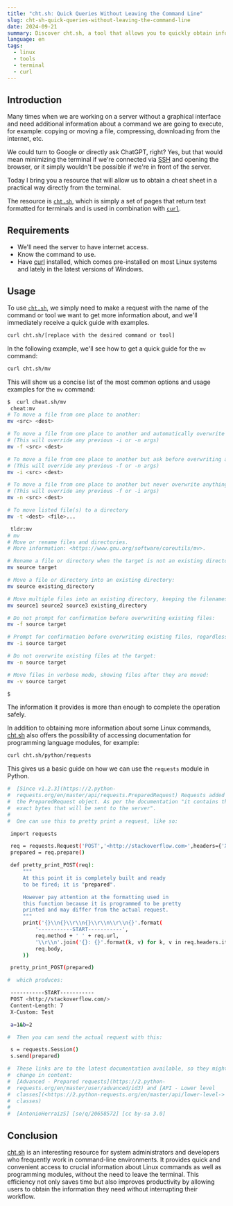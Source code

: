 ```yaml
---
title: "cht.sh: Quick Queries Without Leaving the Command Line"
slug: cht-sh-quick-queries-without-leaving-the-command-line
date: 2024-09-21
summary: Discover cht.sh, a tool that allows you to quickly obtain information about Linux commands and programming modules directly from your terminal.
language: en
tags:
  - linux
  - tools
  - terminal
  - curl
---
```


## Introduction

Many times when we are working on a server without a graphical interface and need additional information about a command we are going to execute, for example: copying or moving a file, compressing, downloading from the internet, etc.

We could turn to Google or directly ask ChatGPT, right? Yes, but that would mean minimizing the terminal if we're connected via [SSH](https://en.wikipedia.org/wiki/Secure_Shell) and opening the browser, or it simply wouldn't be possible if we're in front of the server.

Today I bring you a resource that will allow us to obtain a cheat sheet in a practical way directly from the terminal.

The resource is [`cht.sh`](http://cht.sh/), which is simply a set of pages that return text formatted for terminals and is used in combination with [`curl`](https://en.wikipedia.org/wiki/CURL).

## Requirements

- We'll need the server to have internet access.
- Know the command to use.
- Have [curl](https://en.wikipedia.org/wiki/CURL) installed, which comes pre-installed on most Linux systems and lately in the latest versions of Windows.

## Usage

To use [`cht.sh`](http://cht.sh/), we simply need to make a request with the name of the command or tool we want to get more information about, and we'll immediately receive a quick guide with examples.

```bash
curl cht.sh/[replace with the desired command or tool]

```

In the following example, we'll see how to get a quick guide for the `mv` command:

```bash
curl cht.sh/mv

```

This will show us a concise list of the most common options and usage examples for the `mv` command:

```bash
$  curl cheat.sh/mv
 cheat:mv
# To move a file from one place to another:
mv <src> <dest>

# To move a file from one place to another and automatically overwrite if the destination file exists:
# (This will override any previous -i or -n args)
mv -f <src> <dest>

# To move a file from one place to another but ask before overwriting an existing file:
# (This will override any previous -f or -n args)
mv -i <src> <dest>

# To move a file from one place to another but never overwrite anything:
# (This will override any previous -f or -i args)
mv -n <src> <dest>

# To move listed file(s) to a directory
mv -t <dest> <file>...

 tldr:mv
# mv
# Move or rename files and directories.
# More information: <https://www.gnu.org/software/coreutils/mv>.

# Rename a file or directory when the target is not an existing directory:
mv source target

# Move a file or directory into an existing directory:
mv source existing_directory

# Move multiple files into an existing directory, keeping the filenames unchanged:
mv source1 source2 source3 existing_directory

# Do not prompt for confirmation before overwriting existing files:
mv -f source target

# Prompt for confirmation before overwriting existing files, regardless of file permissions:
mv -i source target

# Do not overwrite existing files at the target:
mv -n source target

# Move files in verbose mode, showing files after they are moved:
mv -v source target

$

```

The information it provides is more than enough to complete the operation safely.

In addition to obtaining more information about some Linux commands, [cht.sh](http://cht.sh/) also offers the possibility of accessing documentation for programming language modules, for example:

```bash
curl cht.sh/python/requests

```

This gives us a basic guide on how we can use the `requests` module in Python.

```bash
#  [Since v1.2.3](https://2.python-
#  requests.org/en/master/api/requests.PreparedRequest) Requests added
#  the PreparedRequest object. As per the documentation "it contains the
#  exact bytes that will be sent to the server".
#
#  One can use this to pretty print a request, like so:

 import requests

 req = requests.Request('POST','<http://stackoverflow.com>',headers={'X-Custom':'Test'},data='a=1&b=2')
 prepared = req.prepare()

 def pretty_print_POST(req):
     """
     At this point it is completely built and ready
     to be fired; it is "prepared".

     However pay attention at the formatting used in
     this function because it is programmed to be pretty
     printed and may differ from the actual request.
     """
     print('{}\\n{}\\r\\n{}\\r\\n\\r\\n{}'.format(
         '-----------START-----------',
         req.method + ' ' + req.url,
         '\\r\\n'.join('{}: {}'.format(k, v) for k, v in req.headers.items()),
         req.body,
     ))

 pretty_print_POST(prepared)

#  which produces:

 -----------START-----------
 POST <http://stackoverflow.com/>
 Content-Length: 7
 X-Custom: Test

 a=1&b=2

#  Then you can send the actual request with this:

 s = requests.Session()
 s.send(prepared)

#  These links are to the latest documentation available, so they might
#  change in content:
#  [Advanced - Prepared requests](https://2.python-
#  requests.org/en/master/user/advanced/id3) and [API - Lower level
#  classes](<https://2.python-requests.org/en/master/api/lower-level->
#  classes)
#
#  [AntonioHerraizS] [so/q/20658572] [cc by-sa 3.0]

```

## Conclusion

[cht.sh](http://cht.sh/) is an interesting resource for system administrators and developers who frequently work in command-line environments. It provides quick and convenient access to crucial information about Linux commands as well as programming modules, without the need to leave the terminal. This efficiency not only saves time but also improves productivity by allowing users to obtain the information they need without interrupting their workflow.